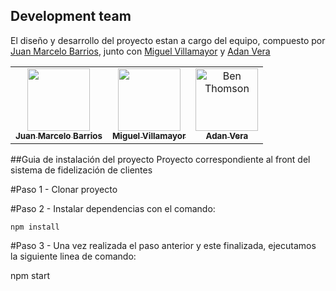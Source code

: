 <!-- # back-end-sfc
Examen segundo parcial electiva III -->


## Development team

El diseño y desarrollo del proyecto estan a cargo del equipo,
compuesto por [Juan Marcelo Barrios](https://www.linkedin.com/in/juan-marcelo-barrios-rivas-b5aa29186/), junto con [Miguel Villamayor](https://www.linkedin.com/in/miguel-villamayor-547225181/) y [Adan Vera](https://www.linkedin.com/in/adanvera/) 

<table>
  <tr>
    <td align="center">
        <a href="https://github.com/jbarrios5">
            <img src="https://media-exp1.licdn.com/dms/image/C4D03AQHLNm_HywJCcw/profile-displayphoto-shrink_800_800/0/1619046076104?e=1675296000&v=beta&t=xIb_nil2PzlBp_Y1pwJPNPKnyuM67xKsoCPmgaPF3rA" width="100px;" alt=""/><br />
                <sub><b>Juan Marcelo Barrios</b></sub></a></td>
    <td align="center"><a href="https://github.com/miguelvilla1997">
        <img src="https://media-exp1.licdn.com/dms/image/C4D03AQF7YhaXJpt36A/profile-displayphoto-shrink_800_800/0/1618859918760?e=1675296000&v=beta&t=VT96kZlJprwDo3LT8Zb3F3bE54EREMO6KHQFaDqp9pA" width="100px;" alt=""/><br />
            <sub><b>Miguel Villamayor</b></sub></a></td>
    <td align="center"><a href="https://github.com/adanvera">
        <img src="https://avatars.githubusercontent.com/u/64652682?s=96&v=4" width="100px;" alt="Ben Thomson"/><br />
            <sub><b>Adan Vera</b></sub></a></td>
  </tr>
</table>


##Guia de instalación del proyecto
Proyecto correspondiente al front del sistema de fidelización de clientes

#Paso 1
    -   Clonar proyecto

#Paso 2
    -  Instalar dependencias con el comando:
    
    npm install

#Paso 3
    -   Una vez realizada el paso anterior y este finalizada, ejecutamos la siguiente linea
    de comando:
    
   npm start